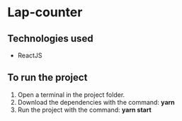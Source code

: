 # Lap-counter 

## Technologies used
* ReactJS

## To run the project
1. Open a terminal in the project folder.
2. Download the dependencies with the command: **yarn**
3. Run the project with the command: **yarn start**
